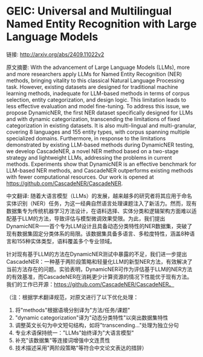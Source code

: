 # GEIC: Universal and Multilingual Named Entity Recognition with Large Language Models

链接: http://arxiv.org/abs/2409.11022v2

原文摘要:
With the advancement of Large Language Models (LLMs), more and more
researchers apply LLMs for Named Entity Recognition (NER) methods, bringing
vitality to this classical Natural Language Processing task. However, existing
datasets are designed for traditional machine learning methods, inadequate for
LLM-based methods in terms of corpus selection, entity categorization, and
design logic. This limitation leads to less effective evaluation and model
fine-tuning. To address this issue, we propose DynamicNER, the first NER
dataset specifically designed for LLMs and with dynamic categorization,
transcending the limitations of fixed categorization in existing datasets. It
is also multi-lingual and multi-granular, covering 8 languages and 155 entity
types, with corpus spanning multiple specialized domains. Furthermore, in
response to the limitations demonstrated by existing LLM-based methods during
DynamicNER testing, we develop CascadeNER, a novel NER method based on a
two-stage strategy and lightweight LLMs, addressing the problems in current
methods. Experiments show that DynamicNER is an effective benchmark for
LLM-based NER methods, and CascadeNER outperforms existing methods with fewer
computational resources. Our work is opened at
https://github.com/CascadeNER/CascadeNER.

中文翻译:
随着大语言模型（LLMs）的发展，越来越多的研究者将其应用于命名实体识别（NER）任务，为这一经典自然语言处理课题注入了新活力。然而，现有数据集专为传统机器学习方法设计，在语料选择、实体分类和逻辑架构方面难以适配基于LLM的方法，导致评估与模型微调效果受限。为此，我们提出DynamicNER——首个专为LLM设计且具备动态分类特性的NER数据集，突破了现有数据集固定分类体系的局限。该数据集具备多语言、多粒度特性，涵盖8种语言和155种实体类型，语料覆盖多个专业领域。

针对现有基于LLM的方法在DynamicNER测试中暴露的不足，我们进一步提出CascadeNER：一种基于两阶段策略和轻量化LLM的新型NER方法，有效解决了当前方法存在的问题。实验表明，DynamicNER可作为评估基于LLM的NER方法的有效基准，而CascadeNER在消耗更少计算资源的情况下性能优于现有方法。我们的工作已开源：https://github.com/CascadeNER/CascadeNER。

（注：根据学术翻译规范，对原文进行了以下优化处理：
1. 将"methods"根据语境分别译为"方法/任务/课题"
2. "dynamic categorization"译为"动态分类特性"以突出数据集特性
3. 调整英文长句为中文短句结构，如将"transcending..."处理为独立分句
4. 专业术语保持统一："LLMs"始终译为"大语言模型"
5. 补充"该数据集"等连接词增强中文连贯性
6. 技术描述采用"两阶段策略"等符合中文论文表达的措辞）
